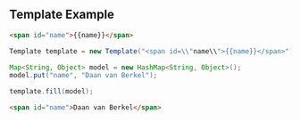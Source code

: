 ##  Template Example

```html
<span id="name">{{name}}</span>
```

```java
Template template = new Template("<span id=\\"name\\">{{name}}</span>");

Map<String, Object> model = new HashMap<String, Object>();
model.put("name", "Daan van Berkel");

template.fill(model); 
```
<!-- .element: class="fragment" -->

```html
<span id="name">Daan van Berkel</span>
```
<!-- .element: class="fragment" -->

